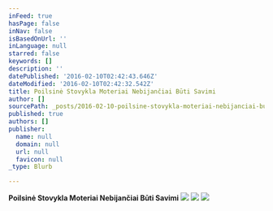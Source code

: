 ```yaml
---
inFeed: true
hasPage: false
inNav: false
isBasedOnUrl: ''
inLanguage: null
starred: false
keywords: []
description: ''
datePublished: '2016-02-10T02:42:43.646Z'
dateModified: '2016-02-10T02:42:32.542Z'
title: Poilsinė Stovykla Moteriai Nebijančiai Būti Savimi
author: []
sourcePath: _posts/2016-02-10-poilsine-stovykla-moteriai-nebijanciai-buti-savimi.md
published: true
authors: []
publisher:
  name: null
  domain: null
  url: null
  favicon: null
_type: Blurb

---
```

****Poilsinė Stovykla Moteriai Nebijančiai Būti Savimi****
![](https://s3-us-west-2.amazonaws.com/the-grid-img/p/e4dc053c6b953679ea581235d5830d94ca60ff9d.jpg)
![](https://the-grid-user-content.s3-us-west-2.amazonaws.com/06c978c0-d478-41f5-a1d9-51a6c8e9895f.jpg)
![](https://the-grid-user-content.s3-us-west-2.amazonaws.com/0cb0cefd-c662-4d43-a6a3-ae46a85feffc.jpg)